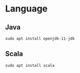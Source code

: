 # Language

## Java

```shell
sudo apt install openjdk-11-jdk
```

## Scala

```
sudo apt install scala
```

